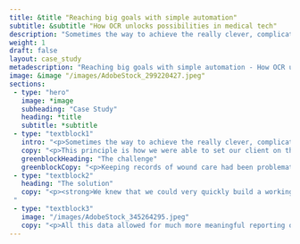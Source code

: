 ```yaml
---
title: &title "Reaching big goals with simple automation"
subtitle: &subtitle "How OCR unlocks possibilities in medical tech"
description: "Sometimes the way to achieve the really clever, complicated stuff is to actually do one very simple thing first."
weight: 1
draft: false
layout: case_study
metadescription: "Reaching big goals with simple automation - How OCR unlocks possibilities in medical tech"
image: &image "/images/AdobeStock_299220427.jpeg"
sections:
 - type: "hero"
   image: *image
   subheading: "Case Study"
   heading: *title
   subtitle: *subtitle
 - type: "textblock1"
   intro: "<p>Sometimes the way to achieve the really clever, complicated stuff is to actually do one very simple thing first.</p>"
   copy: "<p>This principle is how we were able to set our client on the way to an AI enabled, completely digital system for patient record keeping. With one small change to how they processed patient records, a whole world of new possibilities for data-driven patient care opened up.</p><p>We redesigned basic wound-care record forms, and used Optical Character Recognition (OCR) to automate getting data off the form, and into a data warehouse. This allowed not just faster processing of patient records, but also a way of consolidating and collating patient data. The more data you have, the more you can analyse, report, and ultimately, learn.</p><p>By first improving this simple process of data extraction, we set the groundwork in place for our client to achieve their bigger, longer term goal to do more with their data.</p>"
   greenblockHeading: "The challenge"
   greenblockCopy: "<p>Keeping records of wound care had been problematic. The issue was that without a central data warehouse, it was difficult to collate the various different data points gathered about a patient in order to use them in a meaningful way; for example, images, diagnostic records, treatment plans and outcomes.</p><p>The current clinical reporting form could not easily be automatically scanned, which meant patient data would have to be manually transcribed in order to run reports on outcomes. It involved a combination of tick boxes and free text inputs, filled out by hand, by clinicians. Have you ever managed to read a doctor’s handwriting? Us neither. Imagine getting a computer to do it – could be tricky, right?</p><p>Well, luckily there are lots of pre-configured tools available to do just that. But with so many different AI systems available for automating data extraction, which would be the right one to use?</p>"
 - type: "textblock2"
   heading: "The solution"
   copy: "<p><strong>We knew that we could very quickly build a working prototype to scan documents, extract the information, and store it in a data warehouse. We initially used Google Cloud Vision to demonstrate how this would work, and act as proof of concept for our client, allowing the project to move ahead quickly.</strong></p><p>However, we also knew that - for this particular scenario - Google Cloud Vision was an unwieldy beast, and probably wouldn’t allow the degree of fine tuning and flexibility we’d need in the system.</p><p>The solution we actually delivered to automate data extraction was built with a much more custom approach. Using Tesseract OCR, we were able to build a system which could process each input field independently. Having this degree of control was important, but there were other benefits too. It was important that the solution was cost effective, and in this instance, Tesseract OCR had the edge. Forms were not only read faster, but also – crucially! – accurately too. It meant that all the information could be stored in a consistent format, error-free, and much faster than would be possible manually.<p><strong>Interesting. So now what?</strong></p><p>So just imagine how much more suddenly becomes possible when all your data is available at your fingertips like this. For our client, what this looks like in practice is being one step closer to a fully integrated system of data-driven patient care. It means they’re able to collate all the relevant information about patients in one place. It means being able to run timelines of care and treatment plans versus outcomes, run deeper reporting, access better insights and just generally start to make better use of the technology which is already out there. It’s a wise move. Because you can bet that if even you don’t do this, your competitors will be doing. And if you’re not moving forwards, eventually you’ll get left behind.</p><p><blockquote>Sometimes, to unlock huge possibilities, you’ve just got to start small. If the future of healthcare is big data, then automating the first steps is just the start.</blockquote></p><p>Perhaps you’ve got some big goals to reach, and don’t know where to begin? Good news - we can talk about AI and this stuff all day long. We’d love to help you get one step closer to what you want to achieve, with the right tech. Drop us a line if that sounds good.</p>
 "
 - type: "textblock3"
   image: "/images/AdobeStock_345264295.jpeg"
   copy: "<p>All this data allowed for much more meaningful reporting on patient outcomes. With complete and standardised records of wounds and wound care, users could now more accurately compare treatments, and predict the time it should take a patient to heal.</p><p>With this knowledge, you also become much better able to predict supply and demand of wound care products, and forecast more effectively. All round? It means a tighter grasp of how patient outcomes impact commercial decisions, for both users and suppliers of medical technology.</p><p>Our system opens up a whole new set of possibilities for our client, to offer data-driven and AI enabled benefits to their own customers, setting them ahead of the competition.</p><p>We know this is how it all starts, and when we say ‘all’, what we mean is the future of healthcare and medical tech. Taking the leap into AI to solve your short-term problem is the first step on the way to innovating in ways you’ve not even thought of yet.</p><p><strong>Maybe we should talk about what AI could look like in your business?</strong></p>"
---
```

